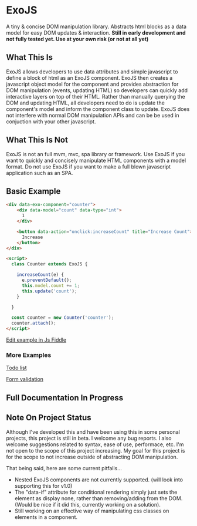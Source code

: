 # ExoJS
A tiny & concise DOM manipulation library. Abstracts html blocks as a data model for easy DOM updates & interaction. **Still in early development and not fully tested yet. Use at your own risk (or not at all yet)**

## What This Is
ExoJS allows developers to use data attributes and simple javascript to define a block of html as an ExoJS component. ExoJS then creates a javascript object model for the component and provides abstraction for DOM manipulation (events, updating HTML) so developers can quickly add interactive layers on top of their HTML. Rather than manually querying the DOM and updating HTML, all developers need to do is update the component's model and inform the component class to update. ExoJS does not interfere with normal DOM manipulation APIs and can be be used in conjuction with your other javascript.

## What This Is Not
ExoJS is not an full mvm, mvc, spa library or framework. Use ExoJS if you want to quickly and concisely manipulate HTML components with a model format. Do not use ExoJS if you want to make a full blown javascript application such as an SPA.

## Basic Example
```html
<div data-exo-component="counter">
    <div data-model="count" data-type="int">
      1
    </div>

    <button data-action="onclick:increaseCount" title="Increase Count">
      Increase
    </button>
</div>

<script>
  class Counter extends ExoJS {

    increaseCount(e) {
      e.preventDefault();
      this.model.count += 1;
      this.update('count');
    }

  }

  const counter = new Counter('counter');
  counter.attach();
</script>
```
[Edit example in Js Fiddle](https://jsfiddle.net/ianchouinard/n5pcgavs/)

### More Examples
[Todo list](https://jsfiddle.net/ianchouinard/nd7640tx/92/)

[Form validation](https://jsfiddle.net/ianchouinard/fohpq52j/)

## Full Documentation In Progress

## Note On Project Status
Although I've developed this and have been using this in some personal projects, this project is still in beta. I welcome any bug reports. I also welcome suggestions related to syntax, ease of use, performace, etc. I'm not open to the scope of this project increasing. My goal for this project is for the scope to not increase outside of abstracting DOM manipulation.

That being said, here are some current pitfalls...
* Nested ExoJS components are not currently supported. (will look into supporting this for v1.0)
* The "data-if" attribute for conditional rendering simply just sets the element as display none, rather than removing/adding from the DOM. (Would be nice if it did this, currently working on a solution).
* Still working on an effective way of manipulating css classes on  elements in a component.
